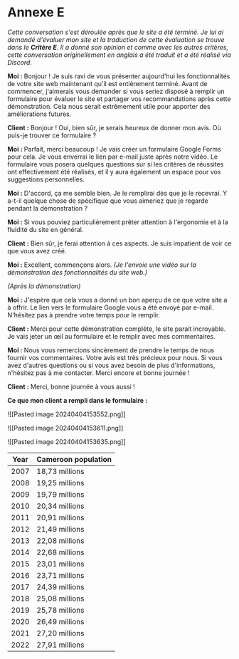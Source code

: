 # Annexe E

*Cette conversation s'est déroulée après que le site a été terminé. Je lui ai demandé d'évaluer mon site et la traduction de cette évaluation se trouve dans le **Critère E**. Il a donné son opinion et comme avec les autres critères, cette conversation originellement en anglais a été traduit et a été réalisé via Discord.*

**Moi :** Bonjour ! Je suis ravi de vous présenter aujourd'hui les fonctionnalités de votre site web maintenant qu'il est entièrement terminé. Avant de commencer, j'aimerais vous demander si vous seriez disposé à remplir un formulaire pour évaluer le site et partager vos recommandations après cette démonstration. Cela nous serait extrêmement utile pour apporter des améliorations futures.

**Client :** Bonjour ! Oui, bien sûr, je serais heureux de donner mon avis. Où puis-je trouver ce formulaire ?

**Moi :** Parfait, merci beaucoup ! Je vais créer un formulaire Google Forms pour cela. Je vous enverrai le lien par e-mail juste après notre vidéo. Le formulaire vous posera quelques questions sur si les critères de réussites ont effectivement été réalisés, et il y aura également un espace pour vos suggestions personnelles.

**Moi :** D'accord, ça me semble bien. Je le remplirai dès que je le recevrai. Y a-t-il quelque chose de spécifique que vous aimeriez que je regarde pendant la démonstration ?

**Moi :** Si vous pouviez particulièrement prêter attention à l'ergonomie et à la fluidité du site en général.

**Client :** Bien sûr, je ferai attention à ces aspects. Je suis impatient de voir ce que vous avez créé.

**Moi :** Excellent, commençons alors. *(Je l'envoie une vidéo sur la démonstration des fonctionnalités du site web.)*

*(Après la démonstration)*

**Moi :** J'espère que cela vous a donné un bon aperçu de ce que votre site a à offrir. Le lien vers le formulaire Google vous a été envoyé par e-mail. N'hésitez pas à prendre votre temps pour le remplir.

**Client :** Merci pour cette démonstration complète, le site parait incroyable. Je vais jeter un œil au formulaire et le remplir avec mes commentaires. 

**Moi :** Nous vous remercions sincèrement de prendre le temps de nous fournir vos commentaires. Votre avis est très précieux pour nous. Si vous avez d'autres questions ou si vous avez besoin de plus d'informations, n'hésitez pas à me contacter. Merci encore et bonne journée !

**Client :** Merci, bonne journée à vous aussi !


**Ce que mon client a rempli dans le formulaire :**

![[Pasted image 20240404153552.png]]

![[Pasted image 20240404153611.png]]

![[Pasted image 20240404153635.png]]


| Year | Cameroon population |
| ---- | ------------------- |
| 2007 | 18,73 millions      |
| 2008 | 19,25 millions      |
| 2009 | 19,79 millions      |
| 2010 | 20,34 millions      |
| 2011 | 20,91 millions      |
| 2012 | 21,49 millions      |
| 2013 | 22,08 millions      |
| 2014 | 22,68 millions      |
| 2015 | 23,01 millions      |
| 2016 | 23,71 millions      |
| 2017 | 24,39 millions      |
| 2018 | 25,08 millions      |
| 2019 | 25,78 millions      |
| 2020 | 26,49 millions      |
| 2021 | 27,20 millions      |
| 2022 | 27,91 millions      |